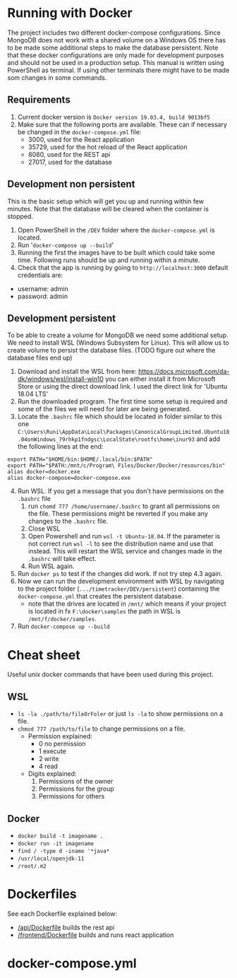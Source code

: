 # Running with Docker #
The project includes two different docker-compose configurations. Since MongoDB does not work with a shared volume on a Windows OS there has to be made some additional steps to make the database persistent. Note that these docker configurations are only made for development purposes and should not be used in a production setup.
This manual is written using PowerShell as terminal. If using other terminals there might have to be made som changes in some commands.
## Requirements ##
1. Current docker version is `Docker version 19.03.4, build 9013bf5`
2. Make sure that the following ports are available. These can if necessary be changed in the `docker-compose.yml` file:
   * 3000, used for the React application
   * 35729, used for the hot reload of the React application
   * 8080, used for the REST api
   * 27017, used for the database
## Development non persistent ##
This is the basic setup which will get you up and running within few minutes. Note that the database will be cleared when the container is stopped.
1. Open PowerShell in the `/DEV` folder where the `docker-compose.yml` is located.
2. Run '`docker-compose up --build`' 
3. Running the first the images have to be built which could take some time. Following runs should be up and running within a minute.
4. Check that the app is running by going to `http://localhost:3000` default credentials are:
* username: admin
* password: admin

## Development persistent ##
To be able to create a volume for MongoDB we need some additional setup.
We need to install WSL (Windows Subsystem for Linux). This will allow us to create volume to persist the database files. (TODO figure out where the database files end up)
1. Download and install the WSL from here: https://docs.microsoft.com/da-dk/windows/wsl/install-win10 you can either install it from Microsoft Store or using the direct download link. I used the direct link for 'Ubuntu 18.04 LTS'
2. Run the downloaded program. The first time some setup is required and some of the files we will need for later are being generated.
3. Locate the `.bashrc` file which should be located in folder similar to this one `C:\Users\Runi\AppData\Local\Packages\CanonicalGroupLimited.Ubuntu18.04onWindows_79rhkp1fndgsc\LocalState\rootfs\home\inur93` and add the following lines at the end:
```bashrc
export PATH="$HOME/bin:$HOME/.local/bin:$PATH"
export PATH="$PATH:/mnt/c/Program\ Files/Docker/Docker/resources/bin"
alias docker=docker.exe
alias docker-compose=docker-compose.exe
```
4. Run WSL. If you get a message that you don't have permissions on the `.bashrc` file 
   1.  run `chomd 777 /home/username/.bashrc` to grant all permissions on the file. These permissions might be reverted if you make any changes to the `.bashrc` file.
   2. Close WSL
   3. Open Powershell and run `wsl -t Ubuntu-18.04`. If the parameter is not correct run `wsl -l` to see the distribution name and use that instead. This will restart the WSL service and changes made in the `.bashrc` will take effect.
   4. Run WSL again.
5. Run `docker ps` to test if the changes did work. If not try step 4.3 again.
6. Now we can run the development environment with WSL by navigating to the project folder (`.../timetracker/DEV/persistent`) containing the `docker-compose.yml` that creates the persistent database.
   * note that the drives are located in `/mnt/` which means if your project is located in fx `F:\docker\samples` the path in WSL is `/mnt/f/docker/samples`.
7. Run `docker-compose up --build`

# Cheat sheet #
Useful unix docker commands that have been used during this project.

## WSL ##
* `ls -la ./path/to/fileOrFoler` or just `ls -la` to show permissions on a file.
* `chmod 777 /path/to/file` to change permissions on a file.
    * Permission explained:
       * 0 no permission
       * 1 execute
       * 2 write
       * 4 read
    * Digits explained:
       1. Permissions of the owner
       2. Permissions for the group
       3. Permissions for others
## Docker ##
* `docker build -t imagename .`
* `docker run -it imagename`
* `find / -type d -iname '*java*`
* `/usr/local/openjdk-11`
* `/root/.m2`

# Dockerfiles #
See each Dockerfile explained below:
* [/api/Dockerfile](api/README.md) builds the rest api
* [/frontend/Dockerfile](frontend/README.md) builds and runs react application

# docker-compose.yml #
